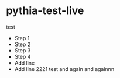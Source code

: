 # pythia-test-live
test
- Step 1
- Step 2
- Step 3
- Step 4 
- Add line
- Add line 2221
test and again and againnn
